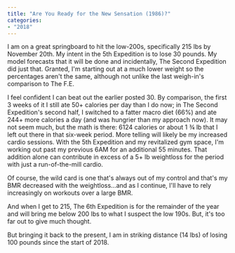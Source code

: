 ```yaml
---
title: "Are You Ready for the New Sensation (1986)?"
categories:
- "2018"
---
```


I am on a great springboard to hit the low-200s, specifically 215 lbs by November 20th. My intent in the 5th Expedition is to lose 30 pounds. My model forecasts that it will be done and incidentally, The Second Expedition did just that. Granted, I'm starting out at a much lower weight so the percentages aren't the same, although not unlike the last weigh-in's comparison to The F.E.

I feel confident I can beat out the earlier posted 30. By comparison, the first 3 weeks of it I still ate 50+ calories per day than I do now; in The Second Expedition's second half, I switched to a fatter macro diet (66%) and ate 244+ more calories a day (and was hungrier than my approach now). It may not seem much, but the math is there: 6124 calories or about 1 ¾ lb that I left out there in that six-week period. More telling will likely be my increased cardio sessions. With the 5th Expedition and my revitalized gym space, I'm working out past my previous 6AM for an additional 55 minutes. That addition alone can contribute in excess of a 5+ lb weightloss for the period with just a run-of-the-mill cardio.

Of course, the wild card is one that's always out of my control and that's my BMR decreased with the weightloss...and as I continue, I'll have to rely increasingly on workouts over a large BMR.

And when I get to 215, The 6th Expedition is for the remainder of the year and will bring me below 200 lbs to what I suspect the low 190s. But, it's too far out to give much thought.

But bringing it back to the present, I am in striking distance (14 lbs) of losing 100 pounds since the start of 2018.